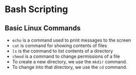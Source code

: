 <h1> Bash Scripting </h1>

<h2> Basic Linux Commands </h2>

* `echo` is a command used to print messages to the screen
* `cat` is command for showing contents of files
* `ls` is the command to list contents of a directory
* `chmod` is a command to change permissions of a file
* To create a new directory, we use the `mkdir` command.
* To change into that directory, we use the `cd` command. 
